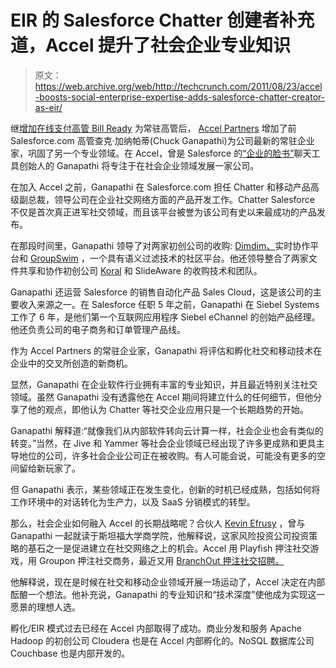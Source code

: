 # EIR  的 Salesforce Chatter 创建者补充道，Accel 提升了社会企业专业知识

> 原文：<https://web.archive.org/web/http://techcrunch.com/2011/08/23/accel-boosts-social-enterprise-expertise-adds-salesforce-chatter-creator-as-eir/>

继[增加在线支付高管 Bill Ready](https://web.archive.org/web/20230403093414/https://techcrunch.com/2011/07/20/accel-furthers-online-payments-expertise-with-new-eir-from-ipay/) 为常驻高管后， [Accel Partners](https://web.archive.org/web/20230403093414/http://www.accel.com/) 增加了前 Salesforce.com 高管查克·加纳帕蒂(Chuck Ganapathi)为公司最新的常驻企业家，巩固了另一个专业领域。在 Accel，曾是 Salesforce 的[“企业的脸书”](https://web.archive.org/web/20230403093414/https://techcrunch.com/2009/11/18/dreamforce-salesforce-launches-real-time-social-network-salesforce-chatter/)聊天工具创始人的 Ganapathi 将专注于在社会企业领域发展一家公司。

在加入 Accel 之前，Ganapathi 在 Salesforce.com 担任 Chatter 和移动产品高级副总裁，领导公司在企业社交网络方面的产品开发工作。Chatter Salesforce 不仅是首次真正进军社交领域，而且该平台被誉为该公司有史以来最成功的产品发布。

在那段时间里，Ganapathi 领导了对两家初创公司的收购: [Dimdim、](https://web.archive.org/web/20230403093414/https://techcrunch.com/2011/01/06/salesforce-buys-web-conferencing-platform-dimdim-for-31-million-in-cash/)实时协作平台和 [GroupSwim](https://web.archive.org/web/20230403093414/http://www.techmeme.com/091211/p47) ，一个具有语义过滤技术的社区平台。他还领导整合了两家文件共享和协作初创公司 [Koral](https://web.archive.org/web/20230403093414/http://www.zdnet.com/blog/btl/salesforcecom-snags-korals-web-20-content-management-service/4814) 和 SlideAware 的收购技术和团队。

Ganapathi 还运营 Salesforce 的销售自动化产品 Sales Cloud，这是该公司的主要收入来源之一。在 Salesforce 任职 5 年之前，Ganapathi 在 Siebel Systems 工作了 6 年，是他们第一个互联网应用程序 Siebel eChannel 的创始产品经理。他还负责公司的电子商务和订单管理产品线。

作为 Accel Partners 的常驻企业家，Ganapathi 将评估和孵化社交和移动技术在企业中的交叉所创造的新商机。

显然，Ganapathi 在企业软件行业拥有丰富的专业知识，并且最近特别关注社交领域。虽然 Ganapathi 没有透露他在 Accel 期间将建立什么的任何细节，但他分享了他的观点，即他认为 Chatter 等社交企业应用只是一个长期趋势的开始。

Ganapathi 解释道:“就像我们从内部软件转向云计算一样，社会企业也会有类似的转变。”当然，在 Jive 和 Yammer 等社会企业领域已经出现了许多更成熟和更具主导地位的公司，许多社会企业公司正在被收购。有人可能会说，可能没有更多的空间留给新玩家了。

但 Ganapathi 表示，某些领域正在发生变化，创新的时机已经成熟，包括如何将工作环境中的对话转化为生产力，以及 SaaS 分销模式的转型。

那么，社会企业如何融入 Accel 的长期战略呢？合伙人 [Kevin Efrusy](https://web.archive.org/web/20230403093414/http://www.crunchbase.com/person/kevin-efrusy) ，曾与 Ganapathi 一起就读于斯坦福大学商学院，他解释说，这家风险投资公司投资策略的基石之一是促进建立在社交网络之上的机会。Accel 用 Playfish 押注社交游戏，用 Groupon 押注社交商务，最近又用 [BranchOut 押注社交招聘。](https://web.archive.org/web/20230403093414/https://techcrunch.com/2011/05/11/exclusive-branchout-raises-18m-for-facebook-focused-professional-network/)

他解释说，现在是时候在社交和移动企业领域开展一场运动了，Accel 决定在内部酝酿一个想法。他补充说，Ganapathi 的专业知识和“技术深度”使他成为实现这一愿景的理想人选。

孵化/EIR 模式过去已经在 Accel 内部取得了成功。商业分发和服务 Apache Hadoop 的初创公司 Cloudera 也是在 Accel 内部孵化的。NoSQL 数据库公司 Couchbase 也是内部开发的。